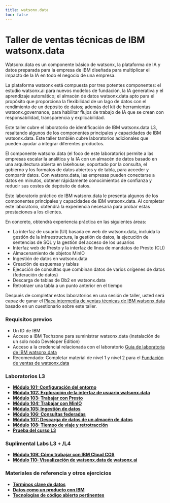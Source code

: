 ```yaml
---
title: watsonx.data
toc: false
---
```

# Taller de ventas técnicas de IBM watsonx.data

Watsonx.data es un componente básico de watsonx, la plataforma de IA y datos preparada para la empresa de IBM diseñada para multiplicar el impacto de la IA en todo el negocio de una empresa.

La plataforma watsonx está compuesta por tres potentes componentes: el estudio watsonx.ai para nuevos modelos de fundación, la IA generativa y el aprendizaje automático; el almacén de datos watsonx.data apto para el propósito que proporciona la flexibilidad de un lago de datos con el rendimiento de un depósito de datos; además del kit de herramientas watsonx.governance, para habilitar flujos de trabajo de IA que se crean con responsabilidad, transparencia y explicabilidad.

Este taller cubre el laboratorio de identificación de IBM watsonx.data L3, resaltando algunos de los componentes principales y capacidades de IBM watsonx.data. Este taller también cubre laboratorios adicionales que pueden ayudar a integrar diferentes productos.

El componente watsonx.data (el foco de este laboratorio) permite a las empresas escalar la analítica y la IA con un almacén de datos basado en una arquitectura abierta en lakehouse, soportado por la consulta, el gobierno y los formatos de datos abiertos y de tabla, para acceder y compartir datos. Con watsonx.data, las empresas pueden conectarse a datos en minutos, obtener rápidamente conocimientos de confianza y reducir sus costes de depósito de datos.

Este laboratorio práctico de IBM watsonx.data le presenta algunos de los componentes principales y capacidades de IBM watsonx.data. Al completar este laboratorio, obtendrá la experiencia necesaria para probar estas prestaciones a los clientes.

En concreto, obtendrá experiencia práctica en las siguientes áreas:

*   La interfaz de usuario (UI) basada en web de watsonx.data, incluida la gestión de la infraestructura, la gestión de datos, la ejecución de sentencias de SQL y la gestión del acceso de los usuarios
*   Interfaz web de Presto y la interfaz de línea de mandatos de Presto (CLI)
*   Almacenamiento de objetos MinIO
*   Ingestión de datos en watsonx.data
*   Creación de esquemas y tablas
*   Ejecución de consultas que combinan datos de varios orígenes de datos (federación de datos)
*   Descarga de tablas de Db2 en watsonx.data
*   Retrotraer una tabla a un punto anterior en el tiempo

Después de completar estos laboratorios en una sesión de taller, usted será capaz de ganar el [Placa intermedia de ventas técnicas de IBM watsonx.data ](https://www.credly.com/org/ibm/badge/watsonx-data-technical-sales-intermediate)basado en un cuestionario sobre este taller.

### Requisitos previos

*   Un ID de IBM
*   Acceso a IBM Techzone para suministrar watsonx.data (instalación de un solo nodo Developer Edition)
*   Acceso a la credencial relacionada con el laboratorio [Guia de laboratoria de IBM watsonx.data](https://ibm.seismic.com/Link/Content/DCG37pjmPj7VmGCHj2Df8fHVmDJj)
*   Recomendado: Completar material de nivel 1 y nivel 2 para el [Fundación de ventas de watsonx.data](https://learn.ibm.com/course/view.php?id=12781)

### Laboratorios L3

*   **[Módulo 101: Configuración del entorno](/watsonx/watsonxdata/101)**
*   **[Módulo 102: Exploración de la interfaz de usuario watsonx.data](/watsonx/watsonxdata/102)**
*   **[Módulo 103: Trabajar con Presto](/watsonx/watsonxdata/103)**
*   **[Módulo 104: Trabajar con MinIO](/watsonx/watsonxdata/104)**
*   **[Módulo 105: Ingestión de datos](/watsonx/watsonxdata/105)**
*   **[Módulo 106: Consultas federadas](/watsonx/watsonxdata/106)**
*   **[Módulo 107: Descarga de datos de un almacén de datos](/watsonx/watsonxdata/107)**
*   **[Módulo 108: Tiempo de viaje y retrotracción](/watsonx/watsonxdata/108)**
*   **[Prueba del curso L3](https://learn.ibm.com/course/view.php?id=13171)**

### Suplimental Labs L3 + /L4

*   **[Módulo 109: Cómo trabajar con IBM Cloud COS](/watsonx/watsonxdata/109)**
*   **[Módulo 110: Visualización de watsonx.data de watsonx.ai](/watsonx/watsonxdata/110)**

### Materiales de referencia y otros ejercicios

*   **[Términos clave de datos](/watsonx/watsonxdata/ref100)**
*   **[Datos como un producto con IBM](/watsonx/watsonxdata/ref101)**
*   **[Tecnologías de código abierto pertinentes](/watsonx/watsonxdata/ref102)**
